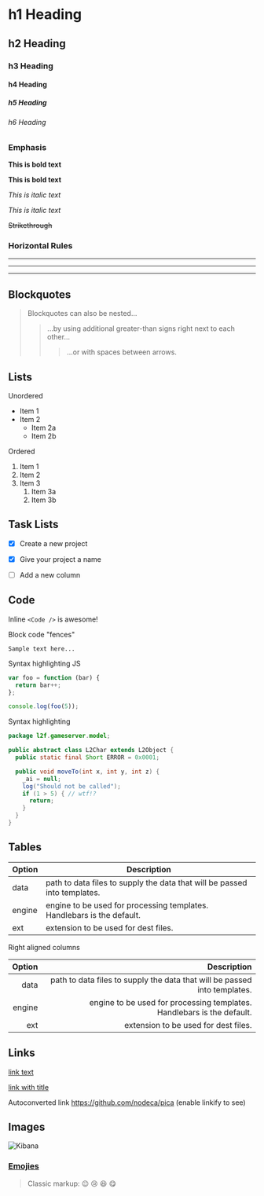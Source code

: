 # h1 Heading
## h2 Heading
### h3 Heading
#### h4 Heading
##### h5 Heading
###### h6 Heading


### Emphasis

**This is bold text**

__This is bold text__

*This is italic text*

_This is italic text_

~~Strikethrough~~


### Horizontal Rules

___

---

***


## Blockquotes


> Blockquotes can also be nested...
>> ...by using additional greater-than signs right next to each other...
> > > ...or with spaces between arrows.


## Lists

Unordered

* Item 1
* Item 2
  * Item 2a
  * Item 2b

Ordered

1. Item 1
1. Item 2
1. Item 3
   1. Item 3a
   1. Item 3b


## Task Lists

- [x] Create a new project
- [x] Give your project a name
- [ ] Add a new column


## Code

Inline `<Code />` is awesome!

Block code "fences"

```
Sample text here...
```

Syntax highlighting JS

``` js
var foo = function (bar) {
  return bar++;
};

console.log(foo(5));
```

Syntax highlighting 

``` java
package l2f.gameserver.model;

public abstract class L2Char extends L2Object {
  public static final Short ERROR = 0x0001;

  public void moveTo(int x, int y, int z) {
    _ai = null;
    log("Should not be called");
    if (1 > 5) { // wtf!?
      return;
    }
  }
}
```

## Tables

| Option | Description |
| ------ | ----------- |
| data   | path to data files to supply the data that will be passed into templates. |
| engine | engine to be used for processing templates. Handlebars is the default. |
| ext    | extension to be used for dest files. |

Right aligned columns

| Option | Description |
| ------:| -----------:|
| data   | path to data files to supply the data that will be passed into templates. |
| engine | engine to be used for processing templates. Handlebars is the default. |
| ext    | extension to be used for dest files. |


## Links

[link text](http://dev.nodeca.com)

[link with title](http://nodeca.github.io/pica/demo/ "title text!")

Autoconverted link https://github.com/nodeca/pica (enable linkify to see)


## Images

![Kibana](https://user-images.githubusercontent.com/2750668/74490344-2f271800-4ec0-11ea-8614-8651cd47eab1.png)


### [Emojies](https://github.com/markdown-it/markdown-it-emoji)

> Classic markup: :wink: :cry: :laughing: :yum:
